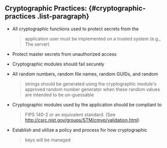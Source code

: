 ## Cryptographic Practices: {#cryptographic-practices .list-paragraph}

-   All cryptographic functions used to protect secrets from the
    > application user must be implemented on a trusted system (e.g.,
    > The server)

-   Protect master secrets from unauthorized access

-   Cryptographic modules should fail securely

-   All random numbers, random file names, random GUIDs, and random
    > strings should be generated using the cryptographic module's
    > approved random number generator when these random values are
    > intended to be un-guessable

-   Cryptographic modules used by the application should be compliant to
    > FIPS 140-2 or an equivalent standard. (See
    > <http://csrc.nist.gov/groups/STM/cmvp/validation.html>)

-   Establish and utilize a policy and process for how cryptographic
    > keys will be managed

